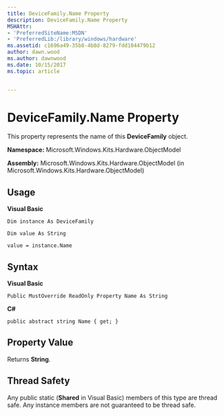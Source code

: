 ```yaml
---
title: DeviceFamily.Name Property
description: DeviceFamily.Name Property
MSHAttr:
- 'PreferredSiteName:MSDN'
- 'PreferredLib:/library/windows/hardware'
ms.assetid: c1696a49-35b8-4b8d-8279-fdd104479b12
author: dawn.wood
ms.author: dawnwood
ms.date: 10/15/2017
ms.topic: article


---
```


# DeviceFamily.Name Property


This property represents the name of this **DeviceFamily** object.

**Namespace:** Microsoft.Windows.Kits.Hardware.ObjectModel

**Assembly:** Microsoft.Windows.Kits.Hardware.ObjectModel (in Microsoft.Windows.Kits.Hardware.ObjectModel)

## <span id="Usage"></span><span id="usage"></span><span id="USAGE"></span>Usage


**Visual Basic**

`Dim instance As DeviceFamily`

`Dim value As String`

`value = instance.Name`

## <span id="Syntax"></span><span id="syntax"></span><span id="SYNTAX"></span>Syntax


**Visual Basic**

`Public MustOverride ReadOnly Property Name As String`

**C#**

`public abstract string Name { get; }`

## <span id="Property_Value"></span><span id="property_value"></span><span id="PROPERTY_VALUE"></span>Property Value


Returns **String**.

## <span id="Thread_Safety"></span><span id="thread_safety"></span><span id="THREAD_SAFETY"></span>Thread Safety


Any public static (**Shared** in Visual Basic) members of this type are thread safe. Any instance members are not guaranteed to be thread safe.

 

 






